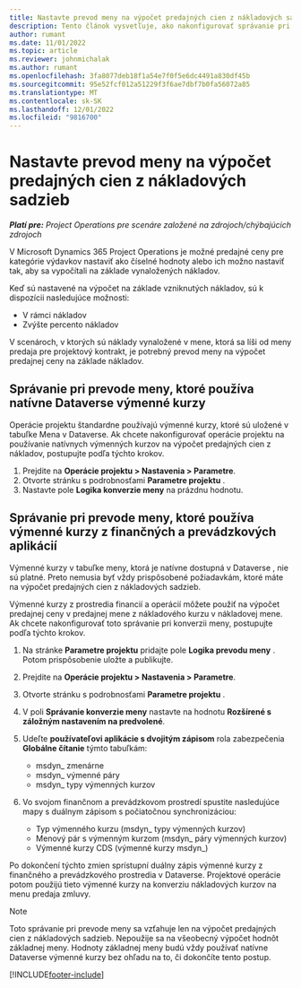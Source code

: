 ```yaml
---
title: Nastavte prevod meny na výpočet predajných cien z nákladových sadzieb
description: Tento článok vysvetľuje, ako nakonfigurovať správanie pri prevode meny, ktoré sa použije v Microsoft Dynamics 365 Project Operations keď sa predajné transakcie generujú z nákladových transakcií.
author: rumant
ms.date: 11/01/2022
ms.topic: article
ms.reviewer: johnmichalak
ms.author: rumant
ms.openlocfilehash: 3fa8077deb18f1a54e7f0f5e6dc4491a830df45b
ms.sourcegitcommit: 95e52fcf012a51229f3f6ae7dbf7b0fa56072a85
ms.translationtype: MT
ms.contentlocale: sk-SK
ms.lasthandoff: 12/01/2022
ms.locfileid: "9816700"
---
```

# <a name="set-up-currency-conversion-to-calculate-sales-prices-from-cost-rates"></a>Nastavte prevod meny na výpočet predajných cien z nákladových sadzieb

_**Platí pre:** Project Operations pre scenáre založené na zdrojoch/chýbajúcich zdrojoch_

V Microsoft Dynamics 365 Project Operations je možné predajné ceny pre kategórie výdavkov nastaviť ako číselné hodnoty alebo ich možno nastaviť tak, aby sa vypočítali na základe vynaložených nákladov.

Keď sú nastavené na výpočet na základe vzniknutých nákladov, sú k dispozícii nasledujúce možnosti:

- V rámci nákladov
- Zvýšte percento nákladov

V scenároch, v ktorých sú náklady vynaložené v mene, ktorá sa líši od meny predaja pre projektový kontrakt, je potrebný prevod meny na výpočet predajnej ceny na základe nákladov.

## <a name="currency-conversion-behavior-that-uses-native-dataverse-exchange-rates"></a>Správanie pri prevode meny, ktoré používa natívne Dataverse výmenné kurzy

Operácie projektu štandardne používajú výmenné kurzy, ktoré sú uložené v tabuľke Mena v Dataverse. Ak chcete nakonfigurovať operácie projektu na používanie natívnych výmenných kurzov na výpočet predajných cien z nákladov, postupujte podľa týchto krokov.

1. Prejdite na **Operácie projektu \> Nastavenia \> Parametre**.
1. Otvorte stránku s podrobnosťami **Parametre projektu** .
1. Nastavte pole **Logika konverzie meny** na prázdnu hodnotu.

## <a name="currency-conversion-behavior-that-uses-exchange-rates-from-finance-and-operations-apps"></a>Správanie pri prevode meny, ktoré používa výmenné kurzy z finančných a prevádzkových aplikácií

Výmenné kurzy v tabuľke meny, ktorá je natívne dostupná v Dataverse , nie sú platné. Preto nemusia byť vždy prispôsobené požiadavkám, ktoré máte na výpočet predajných cien z nákladových sadzieb.

Výmenné kurzy z prostredia financií a operácií môžete použiť na výpočet predajnej ceny v predajnej mene z nákladového kurzu v nákladovej mene. Ak chcete nakonfigurovať toto správanie pri konverzii meny, postupujte podľa týchto krokov.

1. Na stránke **Parametre projektu**  pridajte pole **Logika prevodu meny** . Potom prispôsobenie uložte a publikujte.
1. Prejdite na **Operácie projektu \> Nastavenia \> Parametre**.
1. Otvorte stránku s podrobnosťami **Parametre projektu** . 
1. V poli **Správanie konverzie meny** nastavte na hodnotu **Rozšírené s záložným nastavením na predvolené**.
1. Udeľte  **používateľovi aplikácie s dvojitým zápisom** rola zabezpečenia **Globálne čítanie**  týmto tabuľkám:

    - msdyn\_ zmenárne
    - msdyn\_ výmenné páry
    - msdyn\_ typy výmenných kurzov

1. Vo svojom finančnom a prevádzkovom prostredí spustite nasledujúce mapy s duálnym zápisom s počiatočnou synchronizáciou:

    - Typ výmenného kurzu (msdyn\_ typy výmenných kurzov)
    - Menový pár s výmenným kurzom (msdyn\_ páry výmenných kurzov)
    - Výmenné kurzy CDS (výmenné kurzy msdyn\_)

Po dokončení týchto zmien sprístupní duálny zápis výmenné kurzy z finančného a prevádzkového prostredia v Dataverse. Projektové operácie potom použijú tieto výmenné kurzy na konverziu nákladových kurzov na menu predaja zmluvy.

> [!NOTE]
> Toto správanie pri prevode meny sa vzťahuje len na výpočet predajných cien z nákladových sadzieb. Nepoužije sa na všeobecný výpočet hodnôt základnej meny. Hodnoty základnej meny budú vždy používať natívne Dataverse výmenné kurzy bez ohľadu na to, či dokončíte tento postup.

[!INCLUDE[footer-include](../includes/footer-banner.md)]
